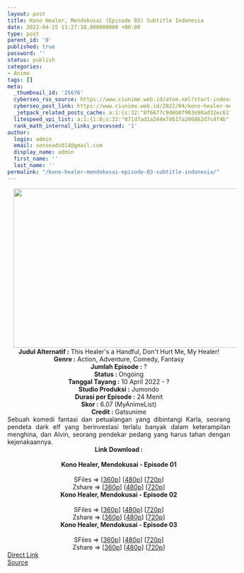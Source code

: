 ```yaml
---
layout: post
title: Kono Healer, Mendokusai (Episode 03) Subtitle Indonesia
date: 2022-04-25 11:27:18.000000000 +00:00
type: post
parent_id: '0'
published: true
password: ''
status: publish
categories:
- Anime
tags: []
meta:
  _thumbnail_id: '25676'
  cyberseo_rss_source: https://www.ciunime.web.id/atom.xml?start-index=1
  cyberseo_post_link: https://www.ciunime.web.id/2022/04/kono-healer-mendokusai-subtitle.html
  _jetpack_related_posts_cache: a:1:{s:32:"8f6677c9d6b0f903e98ad32ec61f8deb";a:2:{s:7:"expires";i:1657961716;s:7:"payload";a:3:{i:0;a:1:{s:2:"id";i:27096;}i:1;a:1:{s:2:"id";i:27005;}i:2;a:1:{s:2:"id";i:27003;}}}}
  litespeed_vpi_list: a:1:{i:0;s:32:"071d7ad1a244e7d617a206862d7c4f4b";}
  rank_math_internal_links_processed: '1'
author:
  login: admin
  email: senseads014@gmail.com
  display_name: admin
  first_name: ''
  last_name: ''
permalink: "/kono-healer-mendokusai-episode-03-subtitle-indonesia/"
---
```

<div class="separator" style="clear: both; text-align: center;"><a href="https://blogger.googleusercontent.com/img/b/R29vZ2xl/AVvXsEgPIoKhkgZxgRYd-077OQU0XME6B4gOhfiqYD06XLdOlykc3HFzoeuoxU8IKg_cN5LaEOGbXOdAgzq9MnazPKAzpiMsUtUbDb7wKMJkYLmqAYGloEqvwM2DsHDLvGC6IxUQlar47Oe3-7cQw9pJSkm6ZGHNa4y2aOHxKe2RMB8LDRHrTMiiSon4th7O/s1280/Kono%20Healer,%20Mendokusai.jpg" style="margin-left: 1em; margin-right: 1em;"><img border="0" data-original-height="720" data-original-width="1280" height="360" src="{{ site.baseurl }}/assets/2022/04/Kono%20Healer,%20Mendokusai.jpg" width="640" /></a></div>
<div class="separator" style="clear: both; text-align: center;"></div>
<div style="text-align: center;"><b>Judul</b><b><b> Alternatif</b> :</b> This Healer's a Handful,&nbsp;Don't Hurt Me, My Healer!</div>
<div style="text-align: center;"><b><b>Genre :</b></b> Action, Adventure, Comedy, Fantasy</div>
<div style="text-align: center;"><b>Jumlah Episode :</b> ?<br /><b>Status :&nbsp;</b>Ongoing<br /><b>Tanggal Tayang :</b> 10 April&nbsp;2022 - ?<br /><b>Studio Produksi :</b>&nbsp;Jumondo<br /><b>Durasi per Episode :</b> 24 Menit</div>
<div style="text-align: center;"><b>Skor :</b> 6.07 (MyAnimeList)</div>
<div style="text-align: center;"><b>Credit :</b>&nbsp;Gatsunime</div>
<div style="text-align: center;"></div>
<div style="text-align: justify;">Sebuah komedi fantasi dan petualangan yang dibintangi Karla, seorang pendeta dark elf yang berinvestasi terlalu banyak dalam keterampilan menghina, dan Alvin, seorang pendekar pedang yang harus tahan dengan kejenakaannya.</div>
<div style="text-align: justify;"></div>
<div style="text-align: justify;"></div>
<div style="text-align: center;">
<div style="text-align: center;">
<div style="text-align: left;">
<div style="text-align: center;"><b>Link Download :</b></div>
<div style="text-align: center;"><b><br /></b></div>
<div style="text-align: center;"><span style="text-align: left;"><b>Kono Healer, Mendokusai&nbsp;</b></span><b>- Episode 01</b></div>
<div style="text-align: center;"><b><br /></b></div>
<div style="text-align: center;">SFiles =&gt; [<a href="http://www.solidfiles.com/v/W8Vwezp7g3qmd" target="_blank" rel="noopener">360p</a>] [<a href="http://www.solidfiles.com/v/AWXkgkmzDWagW" target="_blank" rel="noopener">480p</a>] [<a href="http://www.solidfiles.com/v/2dXZ35ADqrxxw" target="_blank" rel="noopener">720p</a>]</div>
<div style="text-align: center;">Zshare =&gt; [<a href="https://www84.zippyshare.com/v/MiCnCkv8/file.html" target="_blank" rel="noopener">360p</a>] [<a href="https://www84.zippyshare.com/v/WVNgRxN6/file.html" target="_blank" rel="noopener">480p</a>] [<a href="https://www84.zippyshare.com/v/crrUmDH2/file.html" target="_blank" rel="noopener">720p</a>]</div>
<div style="text-align: center;"></div>
<div style="text-align: center;">
<div><span style="text-align: left;"><b>Kono Healer, Mendokusai&nbsp;</b></span><b>- Episode 02</b></div>
<div><b><br /></b></div>
<div>SFiles =&gt; [<a href="http://www.solidfiles.com/v/YLegkx4nymkg5" target="_blank" rel="noopener">360p</a>] [<a href="http://www.solidfiles.com/v/zeV5M7LW6P2NN" target="_blank" rel="noopener">480p</a>] [<a href="http://www.solidfiles.com/v/VKWZkXqP3Lkkq" target="_blank" rel="noopener">720p</a>]</div>
<div>Zshare =&gt; [<a href="https://www82.zippyshare.com/v/aIjvh0hE/file.html" target="_blank" rel="noopener">360p</a>] [<a href="https://www82.zippyshare.com/v/nhwAAh9V/file.html" target="_blank" rel="noopener">480p</a>] [<a href="https://www82.zippyshare.com/v/ChjE2tV2/file.html" target="_blank" rel="noopener">720p</a>]</div>
<div></div>
<div>
<div><span style="text-align: left;"><b>Kono Healer, Mendokusai&nbsp;</b></span><b>- Episode 03</b></div>
<div><b><br /></b></div>
<div>SFiles =&gt; [<a href="http://www.solidfiles.com/v/BVpDymBp8Mxw2" target="_blank" rel="noopener">360p</a>] [<a href="http://www.solidfiles.com/v/pdZaWBZWDapqR" target="_blank" rel="noopener">480p</a>] [<a href="http://www.solidfiles.com/v/GWMNGp7pWvLqM" target="_blank" rel="noopener">720p</a>]</div>
<div>Zshare =&gt; [<a href="https://www7.zippyshare.com/v/t0unz2pK/file.html" target="_blank" rel="noopener">360p</a>] [<a href="https://www7.zippyshare.com/v/kOV5QmKR/file.html" target="_blank" rel="noopener">480p</a>] [<a href="https://www7.zippyshare.com/v/yAorglCM/file.html" target="_blank" rel="noopener">720p</a>]</div>
</div>
</div>
</div>
</div>
</div>
<link rel="stylesheet" href="https://cdnjs.cloudflare.com/ajax/libs/font-awesome/4.7.0/css/font-awesome.min.css" />
<div class="divbtn"> <a href="https://handymansurrender.com/fihup8buzv?key=94550f7ce39444073321dde3b8782f97" class="btn"><i class="fa fa-download"></i> Direct Link</a> <br /><a href="https://www.ciunime.web.id/2022/04/kono-healer-mendokusai-subtitle.html">Source</a> </div>
